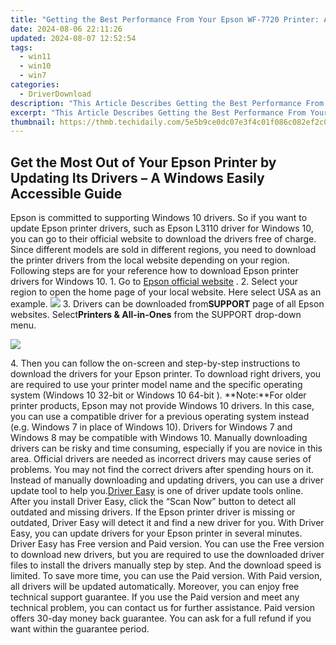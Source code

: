 ```yaml
---
title: "Getting the Best Performance From Your Epson WF-7720 Printer: A Guide for Updating Drivers in Windows"
date: 2024-08-06 22:11:26
updated: 2024-08-07 12:52:54
tags:
  - win11
  - win10
  - win7
categories:
  - DriverDownload
description: "This Article Describes Getting the Best Performance From Your Epson WF-7720 Printer: A Guide for Updating Drivers in Windows"
excerpt: "This Article Describes Getting the Best Performance From Your Epson WF-7720 Printer: A Guide for Updating Drivers in Windows"
thumbnail: https://thmb.techidaily.com/5e5b9ce0dc07e3f4c01f086c082ef2c0bbdb4ea2b6b782415a93738cfbe92996.jpg
---
```


## Get the Most Out of Your Epson Printer by Updating Its Drivers – A Windows Easily Accessible Guide

Epson is committed to supporting Windows 10 drivers. So if you want to update Epson printer drivers, such as Epson L3110 driver for Windows 10, you can go to their official website to download the drivers free of charge.  Since different models are sold in different regions, you need to download the printer drivers from the local website depending on your region. Following steps are for your reference how to download Epson printer drivers for Windows 10. 1\. Go to [Epson official website](http://www.epson.com/europe.html) .  2\. Select your region to open the home page of your local website. Here select USA as an example.  ![](https://images.drivereasy.com/wp-content/uploads/2016/05/img_572b006098f32.png) 3\. Drivers can be downloaded from**SUPPORT**  page of all Epson websites. Select**Printers & All-in-Ones** from the SUPPORT drop-down menu.

![](https://images.drivereasy.com/wp-content/uploads/2016/05/img_572bf6eba6c47.png)

 4\. Then you can follow the on-screen and step-by-step instructions to download the drivers for your Epson printer. To download right drivers, you are required to use your printer model name and the specific operating system (Windows 10 32-bit or Windows 10 64-bit ). **Note:**For older printer products, Epson may not provide Windows 10 drivers. In this case, you can use a compatible driver for a previous operating system instead (e.g. Windows 7 in place of Windows 10). Drivers for Windows 7 and Windows 8 may be compatible with Windows 10\. Manually downloading drivers can be risky and time consuming, especially if you are novice in this area. Official drivers are needed as incorrect drivers may cause series of problems. You may not find the correct drivers after spending hours on it. Instead of manually downloading and updating drivers, you can use a driver update tool to help you.[Driver Easy](https://tools.techidaily.com/drivereasy/download/) is one of driver update tools online. After you install Driver Easy, click the “Scan Now” button to detect all outdated and missing drivers. If the Epson printer driver is missing or outdated, Driver Easy will detect it and find a new driver for you. With Driver Easy, you can update drivers for your Epson printer in several minutes. Driver Easy has Free version and Paid version. You can use the Free version to download new drivers, but you are required to use the downloaded driver files to install the drivers manually step by step. And the download speed is limited. To save more time, you can use the Paid version. With Paid version, all drivers will be updated automatically. Moreover, you can enjoy free technical support guarantee. If you use the Paid version and meet any technical problem, you can contact us for further assistance. Paid version offers 30-day money back guarantee. You can ask for a full refund if you want within the guarantee period.

<ins class="adsbygoogle"
     style="display:block"
     data-ad-format="autorelaxed"
     data-ad-client="ca-pub-7571918770474297"
     data-ad-slot="1223367746"></ins>



<ins class="adsbygoogle"
     style="display:block"
     data-ad-client="ca-pub-7571918770474297"
     data-ad-slot="8358498916"
     data-ad-format="auto"
     data-full-width-responsive="true"></ins>
